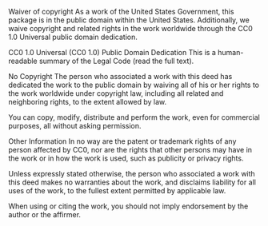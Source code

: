 Waiver of copyright
As a work of the United States Government, this package is in the public domain within the United States. Additionally, we waive copyright and related rights in the work worldwide through the CC0 1.0 Universal public domain dedication.

CC0 1.0 Universal (CC0 1.0) Public Domain Dedication
This is a human-readable summary of the Legal Code (read the full text).

No Copyright
The person who associated a work with this deed has dedicated the work to the public domain by waiving all of his or her rights to the work worldwide under copyright law, including all related and neighboring rights, to the extent allowed by law.

You can copy, modify, distribute and perform the work, even for commercial purposes, all without asking permission.

Other Information
In no way are the patent or trademark rights of any person affected by CC0, nor are the rights that other persons may have in the work or in how the work is used, such as publicity or privacy rights.

Unless expressly stated otherwise, the person who associated a work with this deed makes no warranties about the work, and disclaims liability for all uses of the work, to the fullest extent permitted by applicable law.

When using or citing the work, you should not imply endorsement by the author or the affirmer.